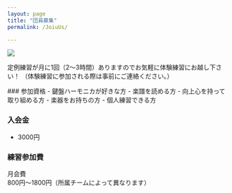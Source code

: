 ```yaml
---
layout: page
title: "団員募集"
permalink: /JoiuUs/

---
```


<img src="{{ site.baseurl }}/assets/kenhamo.jpg" class="profile">

<p>定例練習が月に1回（2〜3時間）ありますのでお気軽に体験練習にお越し下さい！
（体験練習に参加される際は事前にご連絡ください。）
</p>
### 参加資格
- 鍵盤ハーモニカが好きな方
- 楽譜を読める方
- 向上心を持って取り組める方
- 楽器をお持ちの方
- 個人練習できる方  
  

### 入会金
- 3000円
  

### 練習参加費
月会費  
800円〜1800円（所属チームによって異なります）  
